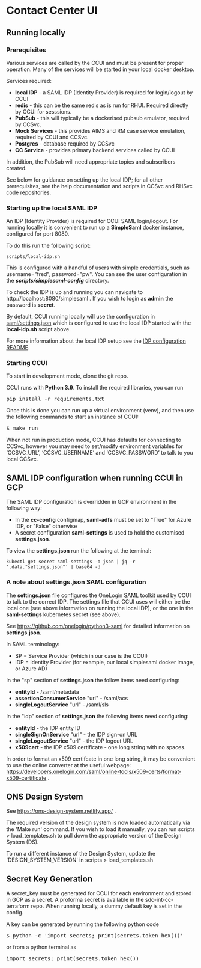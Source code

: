 # Contact Center UI

## Running locally

### Prerequisites

Various services are called by the CCUI and must be present for proper operation.
Many of the services will be started in your local docker desktop.

Services required:

- **local IDP** - a SAML IDP (Identity Provider) is required for login/logout by CCUI
- **redis** - this can be the same redis as is run for RHUI. Required directly by CCUI for sesssions.
- **PubSub** - this will typically be a dockerised pubsub emulator, required by CCSvc.
- **Mock Services** - this provides AIMS and RM case service emulation, required by CCUI and CCSvc.
- **Postgres** - database required by CCSvc
- **CC Service** - provides primary backend services called by CCUI
 
In addition, the PubSub will need appropriate topics and subscribers created.

See below for guidance on setting up the local IDP; for all other prerequisites,
see the help documentation and scripts in CCSvc and RHSvc code repositories.

### Starting up the local SAML IDP

An IDP (Identity Provider) is required for CCUI SAML login/logout. For running
locally it is convenient to run up a **SimpleSaml** docker instance, configured for port 8080. 

To do this run the following script:
```shell
scripts/local-idp.sh
```
This is configured with a handful of users with simple credentials, such as username="fred", password="pw".
You can see the user configuration in the _**scripts/simplesaml-config**_ directory.

To check the IDP is up and running you can navigate to http://localhost:8080/simplesaml .
If you wish to login as **admin** the password is **secret**.

By default, CCUI running locally will use the configuration in 
[saml/settings.json](saml/settings.json) which is configured to use the local IDP
started with the **local-idp.sh** script above.

For more information about the local IDP setup see the 
[IDP configuration README](scripts/simplesaml-config/README.md).


### Starting CCUI

To start in development mode, clone the git repo.

CCUI runs with <strong>Python 3.9</strong>. To install the required libraries, you can run
<pre>pip install -r requirements.txt</pre>

Once this is done you can run up a virtual environment (venv), and then use the following commands to start an instance of CCUI:
<pre>
$ make run
</pre>

When not run in production mode, CCUI has defaults for connecting to CCSvc, however you may need to set/modify environment variables for ‘CCSVC_URL’, ‘CCSVC_USERNAME’ and ‘CCSVC_PASSWORD’ to talk to you local CCSvc.

## SAML IDP configuration when running CCUI in GCP

The SAML IDP configuration is overridden in GCP environment in the following way:
- In the **cc-config** configmap, **saml-adfs** must be set to "True" for Azure IDP, or "False" otherwise
- A secret configuration **saml-settings** is used to hold the customised **settings.json**.

To view the **settings.json** run the following at the terminal:
```shell
kubectl get secret saml-settings -o json | jq -r '.data."settings.json"' | base64 -d
```

### A note about settings.json SAML configuration

The **settings.json** file configures the OneLogin SAML toolkit used by CCUI to talk to the correct IDP.
The settings file that CCUI uses will either be the local one (see above information
on running the local IDP), or the one in the **saml-settings** kubernetes secret (see above).

See https://github.com/onelogin/python3-saml for detailed information on **settings.json**.

In SAML terminology:
- SP = Service Provider (which in our case is the CCUI)
- IDP = Identity Provider (for example, our local simplesaml docker image, or Azure AD)

In the "sp" section of **settings.json** the follow items need configuring:
- **entityId** - <CCUI-base-URL>/saml/metadata
- **assertionConsumerService** "url" - <CCUI-base-URL>/saml/acs
- **singleLogoutService** "url" - <CCUI-base-URL>/saml/sls

In the "idp" section of **settings,json** the following items need configuring:
- **entityId** - the IDP entity ID
- **singleSignOnService** "url" - the IDP sign-on URL
- **singleLogoutService** "url" - the IDP logout URL
- **x509cert** - the IDP x509 certificate - one long string with no spaces.

In order to format an x509 certifcate in one long string, it may be convenient to
use the online converter at the useful webpage: 
https://developers.onelogin.com/saml/online-tools/x509-certs/format-x509-certificate .


## ONS Design System

See https://ons-design-system.netlify.app/ .

The required version of the design system is now loaded automatically via the 'Make run' command. If you wish to load it manually, you can run scripts > load_templates.sh to pull down the appropriate version of the Design System (DS).

To run a different instance of the Design System, update the 'DESIGN_SYSTEM_VERSION' in scripts > load_templates.sh

## Secret Key Generation
A secret_key must be generated for CCUI for each environment and stored in GCP as a secret. A proforma secret is available in the sdc-int-cc-terraform repo. When running locally, a dummy default key is set in the config.

A key can be generated by running the following python code
<pre>$ python -c 'import secrets; print(secrets.token_hex())'</pre>
or from a python terminal as 
<pre>import secrets; print(secrets.token_hex())</pre>

